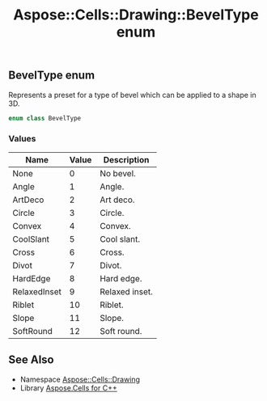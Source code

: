 ﻿---
title: Aspose::Cells::Drawing::BevelType enum
linktitle: BevelType
second_title: Aspose.Cells for C++ API Reference
description: 'Aspose::Cells::Drawing::BevelType enum. Represents a preset for a type of bevel which can be applied to a shape in 3D in C++.'
type: docs
weight: 7600
url: /cpp/aspose.cells.drawing/beveltype/
---
## BevelType enum


Represents a preset for a type of bevel which can be applied to a shape in 3D.

```cpp
enum class BevelType
```

### Values

| Name | Value | Description |
| --- | --- | --- |
| None | 0 | No bevel. |
| Angle | 1 | Angle. |
| ArtDeco | 2 | Art deco. |
| Circle | 3 | Circle. |
| Convex | 4 | Convex. |
| CoolSlant | 5 | Cool slant. |
| Cross | 6 | Cross. |
| Divot | 7 | Divot. |
| HardEdge | 8 | Hard edge. |
| RelaxedInset | 9 | Relaxed inset. |
| Riblet | 10 | Riblet. |
| Slope | 11 | Slope. |
| SoftRound | 12 | Soft round. |

## See Also

* Namespace [Aspose::Cells::Drawing](../)
* Library [Aspose.Cells for C++](../../)
